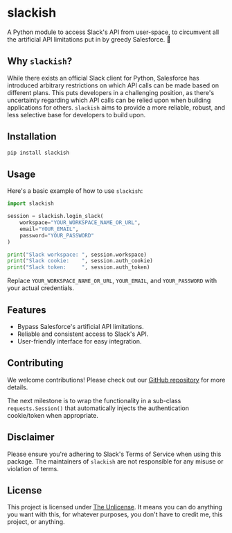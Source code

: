 # slackish

A Python module to access Slack's API from user-space, to circumvent all the artificial API limitations put in by greedy Salesforce. 🤑

## Why `slackish`?

While there exists an official Slack client for Python, Salesforce has introduced arbitrary restrictions on which API calls can be made based on different plans. This puts developers in a challenging position, as there's uncertainty regarding which API calls can be relied upon when building applications for others. `slackish` aims to provide a more reliable, robust, and less selective base for developers to build upon.

## Installation

```bash
pip install slackish
```

## Usage

Here's a basic example of how to use `slackish`:

```python
import slackish

session = slackish.login_slack(
    workspace="YOUR_WORKSPACE_NAME_OR_URL",
    email="YOUR_EMAIL",
    password="YOUR_PASSWORD"
)

print("Slack workspace: ", session.workspace)
print("Slack cookie:    ", session.auth_cookie)
print("Slack token:     ", session.auth_token)
```

Replace `YOUR_WORKSPACE_NAME_OR_URL`, `YOUR_EMAIL`, and `YOUR_PASSWORD` with your actual credentials.

## Features

- Bypass Salesforce's artificial API limitations.
- Reliable and consistent access to Slack's API.
- User-friendly interface for easy integration.

## Contributing

We welcome contributions! Please check out our [GitHub repository](https://github.com/jlumbroso/slackish) for more details.

The next milestone is to wrap the functionality in a sub-class `requests.Session()` that automatically injects the authentication cookie/token when appropriate.

## Disclaimer

Please ensure you're adhering to Slack's Terms of Service when using this package. The maintainers of `slackish` are not responsible for any misuse or violation of terms.

## License

This project is licensed under [The Unlicense](https://unlicense.org/).
It means you can do anything you want with this, for whatever purposes, you don't
have to credit me, this project, or anything.


